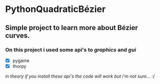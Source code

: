 # PythonQuadraticBézier
## Simple project to learn more about Bézier curves.
### On this project i used some api's to *graphics* and *gui*
- [x] pygame
- [x] thorpy

*in theory if you install these api's the code will work but i'm not sure... :(*
